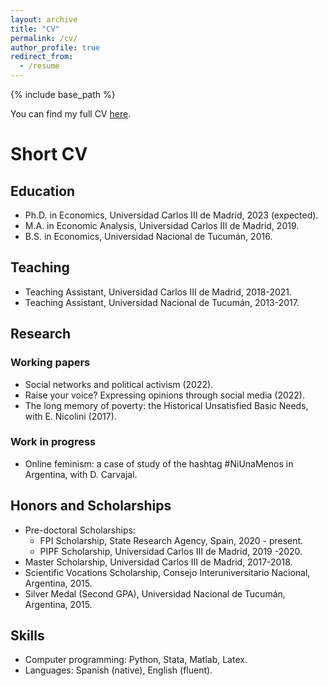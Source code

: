 ```yaml
---
layout: archive
title: "CV"
permalink: /cv/
author_profile: true
redirect_from:
  - /resume
---
```


{% include base_path %}

You can find my full CV [here](https://a-a-martinez.github.io/files/CV_AAM.pdf). 


# Short CV 

## Education
* Ph.D. in Economics, Universidad Carlos III de Madrid, 2023 (expected).
* M.A. in Economic Analysis, Universidad Carlos III de Madrid, 2019.
* B.S. in Economics, Universidad Nacional de Tucumán, 2016.
  
## Teaching
* Teaching Assistant, Universidad Carlos III de Madrid, 2018-2021.
* Teaching Assistant, Universidad Nacional de Tucumán, 2013-2017. 
  
## Research

### Working papers 
* Social networks and political activism (2022).
* Raise your voice? Expressing opinions through social media (2022).
* The long memory of poverty: the Historical Unsatisfied Basic Needs, with E. Nicolini (2017). 

### Work in progress 
* Online feminism: a case of study of the hashtag #NiUnaMenos in Argentina, with D. Carvajal.
  
## Honors and Scholarships
* Pre-doctoral Scholarships:
    * FPI Scholarship, State Research Agency, Spain, 2020 - present.
    * PIPF Scholarship, Universidad Carlos III de Madrid, 2019 -2020. 
* Master Scholarship, Universidad Carlos III de Madrid, 2017-2018. 
* Scientific Vocations Scholarship, Consejo Interuniversitario Nacional, Argentina, 2015.
* Silver Medal (Second GPA), Universidad Nacional de Tucumán, Argentina, 2015. 

## Skills
* Computer programming: Python, Stata, Matlab, Latex.
* Languages: Spanish (native), English (fluent). 

